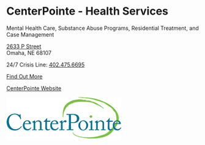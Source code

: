 # CenterPointe - Health Services

Mental Health Care, Substance Abuse Programs, Residential Treatment, and Case Management 

[2633 P Street](https://www.google.com/maps/place/CenterPointe+Campus+For+Hope/data=!4m2!3m1!1s0x0:0xeb7c9a025c0b2257?sa=X&ved=1t:2428&ictx=111)  
Omaha, NE 68107

24/7 Crisis Line: [402.475.6695](tel:4024756695)

[Find Out More](?tab=modules&module=extra-resources/CenterPointe-Extra-Info.md)

[CenterPointe Website](http://www.centerpointe.org)

![picture](./markdown/resources/images/centerPointe.jpg)
